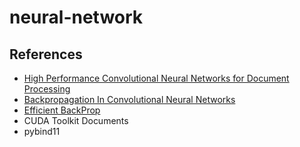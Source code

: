 # neural-network


## References
* [High Performance Convolutional Neural Networks for Document Processing](https://hal.inria.fr/file/index/docid/112631/filename/p1038112283956.pdf)
* [Backpropagation In Convolutional Neural Networks](https://www.jefkine.com/general/2016/09/05/backpropagation-in-convolutional-neural-networks/)
* [Efficient BackProp](http://yann.lecun.com/exdb/publis/pdf/lecun-98b.pdf)
* CUDA Toolkit Documents
* pybind11